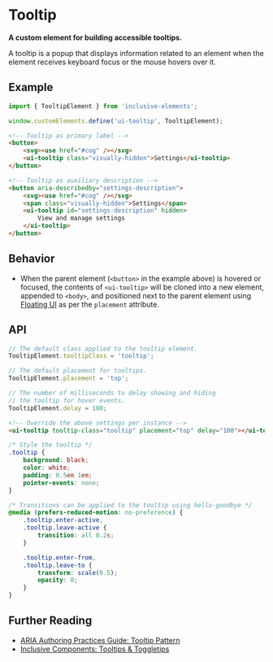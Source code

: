 # Tooltip

**A custom element for building accessible tooltips.**

A tooltip is a popup that displays information related to an element when the element receives keyboard focus or the mouse hovers over it.

## Example

```js
import { TooltipElement } from 'inclusive-elements';

window.customElements.define('ui-tooltip', TooltipElement);
```

```html
<!-- Tooltip as primary label -->
<button>
    <svg><use href="#cog" /></svg>
    <ui-tooltip class="visually-hidden">Settings</ui-tooltip>
</button>

<!-- Tooltip as auxiliary description -->
<button aria-describedby="settings-description">
    <svg><use href="#cog" /></svg>
    <span class="visually-hidden">Settings</span>
    <ui-tooltip id="settings-description" hidden>
        View and manage settings
    </ui-tooltip>
</button>
```

## Behavior

-   When the parent element (`<button>` in the example above) is hovered or focused, the contents of `<ui-tooltip>` will be cloned into a new element, appended to `<body>`, and positioned next to the parent element using [Floating UI](https://floating-ui.com) as per the `placement` attribute.

## API

```js
// The default class applied to the tooltip element.
TooltipElement.tooltipClass = 'tooltip';

// The default placement for tooltips.
TooltipElement.placement = 'top';

// The number of milliseconds to delay showing and hiding
// the tooltip for hover events.
TooltipElement.delay = 100;
```

```html
<!-- Override the above settings per instance -->
<ui-tooltip tooltip-class="tooltip" placement="top" delay="100"></ui-tooltip>
```

```css
/* Style the tooltip */
.tooltip {
    background: black;
    color: white;
    padding: 0.5em 1em;
    pointer-events: none;
}

/* Transitions can be applied to the tooltip using hello-goodbye */
@media (prefers-reduced-motion: no-preference) {
    .tooltip.enter-active,
    .tooltip.leave-active {
        transition: all 0.2s;
    }

    .tooltip.enter-from,
    .tooltip.leave-to {
        transform: scale(0.5);
        opacity: 0;
    }
}
```

## Further Reading

-   [ARIA Authoring Practices Guide: Tooltip Pattern](https://www.w3.org/WAI/ARIA/apg/patterns/tooltip/)
-   [Inclusive Components: Tooltips & Toggletips](https://inclusive-components.design/tooltips-toggletips/)
